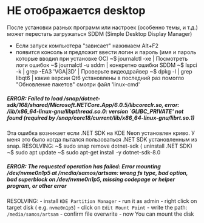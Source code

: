 # НЕ отображается desktop
После установки разных программ или настроек (особенно темы, и т.д.)
может перестать загружаться SDDM (Simple Desktop Display Manager)
- Если запуск компьютера "зависает" нажимаем Alt+F2 
- появится консоль и предложит ввести логин и пароль (имя и пароль которые вводил при установке ОС)
~$ journalctl -xe                               |  Посмотреть логи ошибок
~$ journalctl  -u sddm                     |  конкретно ошибки SDDM
~$ lspci -k | grep -EA3 'VGA|3D'     | Проверьте видеодрайвер
~$ dpkg -l | grep libqt6                    |  какие версии Qt6 установлены
в последний раз помогло "Обновление пакетов" смотри файл  'linux-cmd'

##### ERROR: Failed to load /snap/dotnet-sdk/168/shared/Microsoft.NETCore.App/6.0.5/libcoreclr.so, error: /lib/x86_64-linux-gnu/libpthread.so.0: version `GLIBC_PRIVATE' not found (required by /snap/core18/current/lib/x86_64-linux-gnu/librt.so.1)

Эта ошибка возникает если .NET SDK на KDE Neon установлен криво.
У меня это было когда пытался пользоваться .NET SDK установленным из snap.
RESOLVING: 
	 ~$ sudo snap remove dotnet-sdk   ( uninstall .NET SDK)
	 ~$  sudo apt update
	 ~$ sudo apt-get install -y dotnet-sdk-8.0 



##### ERROR: The requested operation has failed: Error mounting /dev/nvme0n1p5 at /media/samos/artsam: wrong fs type, bad option, bad superblock on /dev/nvme0n1p5, missing codepage or helper program, or other error

RESOLVING: 
	- install `KDE Partition Manager`
	- run it as admin
	- right click on target disk ( e.g. `nvme0n1p5`)
	- click on `Edit Mount Point`
	- write the path: `/media/samos/artsam`
	- confirm file overwrite
	- now You can mount the disk